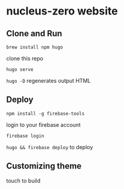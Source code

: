 
# nucleus-zero website

## Clone and Run

`brew install npm hugo`

clone this repo

`hugo serve`

`hugo -D` regenerates output HTML

## Deploy

`npm install -g firebase-tools`

login to your firebase account

`firebase login`

`hugo && firebase deploy` to deploy


## Customizing theme

touch to build
